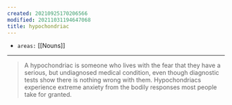 ```yaml
---
created: 20210925170206566
modified: 20211031194647068
title: hypochondriac
---
```


- `areas:` [[Nouns]]

---

> A hypochondriac is someone who lives with the fear that they have a serious, but undiagnosed medical condition, even though diagnostic tests show there is nothing wrong with them. Hypochondriacs experience extreme anxiety from the bodily responses most people take for granted.
